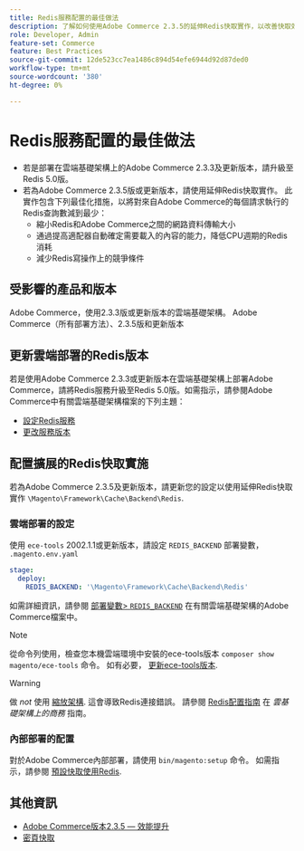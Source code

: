 ```yaml
---
title: Redis服務配置的最佳做法
description: 了解如何使用Adobe Commerce 2.3.5的延伸Redis快取實作，以改善快取效能。
role: Developer, Admin
feature-set: Commerce
feature: Best Practices
source-git-commit: 12de523cc7ea1486c894d54efe6944d92d87ded0
workflow-type: tm+mt
source-wordcount: '380'
ht-degree: 0%

---
```



# Redis服務配置的最佳做法

- 若是部署在雲端基礎架構上的Adobe Commerce 2.3.3及更新版本，請升級至Redis 5.0版。
- 若為Adobe Commerce 2.3.5版或更新版本，請使用延伸Redis快取實作。 此實作包含下列最佳化措施，以將對來自Adobe Commerce的每個請求執行的Redis查詢數減到最少：
   - 縮小Redis和Adobe Commerce之間的網路資料傳輸大小
   - 通過提高適配器自動確定需要載入的內容的能力，降低CPU週期的Redis消耗
   - 減少Redis寫操作上的競爭條件

## 受影響的產品和版本

Adobe Commerce，使用2.3.3版或更新版本的雲端基礎架構。
Adobe Commerce（所有部署方法）、2.3.5版和更新版本

## 更新雲端部署的Redis版本

若是使用Adobe Commerce 2.3.3或更新版本在雲端基礎架構上部署Adobe Commerce，請將Redis服務升級至Redis 5.0版。如需指示，請參閱Adobe Commerce中有關雲端基礎架構檔案的下列主題：

- [設定Redis服務](https://devdocs.magento.com/cloud/project/services-redis.html)
- [更改服務版本](https://devdocs.magento.com/cloud/project/services.html#change-service-version)

## 配置擴展的Redis快取實施

若為Adobe Commerce 2.3.5及更新版本，請更新您的設定以使用延伸Redis快取實作 `\Magento\Framework\Cache\Backend\Redis`.

### 雲端部署的設定

使用 `ece-tools` 2002.1.1或更新版本，請設定 `REDIS_BACKEND` 部署變數， `.magento.env.yaml`

```yaml
stage:
  deploy:
    REDIS_BACKEND: '\Magento\Framework\Cache\Backend\Redis'
```

如需詳細資訊，請參閱 [部署變數> `REDIS_BACKEND`](https://devdocs.magento.com/cloud/env/variables-deploy.html#redis_backend) 在有關雲端基礎架構的Adobe Commerce檔案中。

>[!NOTE]
>
> 從命令列使用，檢查您本機雲端環境中安裝的ece-tools版本 `composer show magento/ece-tools` 命令。 如有必要， [更新ece-tools版本](https://devdocs.magento.com/cloud/project/ece-tools-update.html).

>[!WARNING]
>
>做 _not_ 使用 [縮放架構](https://experienceleague.adobe.com/docs/commerce-cloud-service/user-guide/architecture/scaled-architecture.html). 這會導致Redis連接錯誤。 請參閱 [Redis配置指南](https://experienceleague.adobe.com/docs/commerce-cloud-service/user-guide/configure/env/stage/variables-deploy.html#redis_use_slave_connection) 在 _雲基礎架構上的商務_ 指南。


### 內部部署的配置

對於Adobe Commerce內部部署，請使用 `bin/magento:setup` 命令。 如需指示，請參閱 [預設快取使用Redis](../../../configuration/cache/redis-pg-cache.md#configure-redis-page-caching).

## 其他資訊

- [Adobe Commerce版本2.3.5 — 效能提升](https://devdocs.magento.com/guides/v2.3/release-notes/release-notes-2-3-5-commerce.html#performance-boosts)
- [密頁快取](../../../configuration/cache/redis-pg-cache.md)


